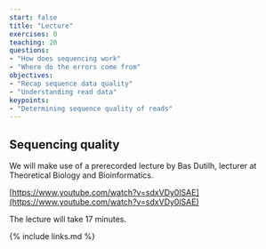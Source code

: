 ```yaml
---
start: false
title: "Lecture"
exercises: 0
teaching: 20
questions:
- "How does sequencing work"
- "Where do the errors come from"
objectives:
- "Recap sequence data quality"
- "Understanding read data"
keypoints:
- "Determining sequence quality of reads"
---
```


## Sequencing quality

We will make use of a prerecorded lecture by Bas Dutilh, lecturer at Theoretical Biology and Bioinformatics. 

[https://www.youtube.com/watch?v=sdxVDy0lSAE](https://www.youtube.com/watch?v=sdxVDy0lSAE)

The lecture will take 17 minutes. 

{% include links.md %}
